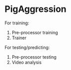 # PigAggression

For training: 
  1. Pre-processor training
  2. Trainer
 
For testing/predicting:
  1. Pre-processor testing
  2. Video analysis
